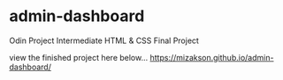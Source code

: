 # admin-dashboard
Odin Project Intermediate HTML &amp; CSS Final Project

view the finished project here below...
https://mizakson.github.io/admin-dashboard/
